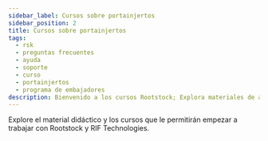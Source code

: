 ```yaml
---
sidebar_label: Cursos sobre portainjertos
sidebar_position: 2
title: Cursos sobre portainjertos
tags:
  - rsk
  - preguntas frecuentes
  - ayuda
  - soporte
  - curso
  - portainjertos
  - programa de embajadores
description: Bienvenido a los cursos Rootstock; Explora materiales de aprendizaje y cursos para empezar a construir sobre Rootstock y RIF Technologies.
---
```


Explore el material didáctico y los cursos que le permitirán empezar a trabajar con Rootstock y RIF Technologies.

<Card
image="/img/courses/welcome.jpg"
title="Curso de desarrollador de blockchain de Rootstock"
description="Aprenda a escribir, probar, asegurar, desplegar y verificar contratos inteligentes en la red de blockchain de Rootstock."
link="https://rsk.thinkific.com/courses/blockchain-developer/"
/>

<br></br>

<Card
image="/img/courses/user-course-modules/welcome.jpg"
title="Curso para usuarios de Rootstock"
description="Aprenda a utilizar e interactuar con la red de blockchain Rootstock."
link="https://rsk.thinkific.com/courses/blockchain-user"
/>
